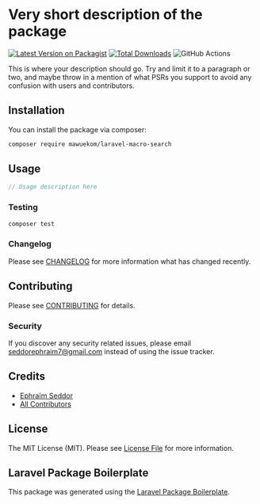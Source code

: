 # Very short description of the package

[![Latest Version on Packagist](https://img.shields.io/packagist/v/mawuekom/laravel-macro-search.svg?style=flat-square)](https://packagist.org/packages/mawuekom/laravel-macro-search)
[![Total Downloads](https://img.shields.io/packagist/dt/mawuekom/laravel-macro-search.svg?style=flat-square)](https://packagist.org/packages/mawuekom/laravel-macro-search)
![GitHub Actions](https://github.com/mawuekom/laravel-macro-search/actions/workflows/main.yml/badge.svg)

This is where your description should go. Try and limit it to a paragraph or two, and maybe throw in a mention of what PSRs you support to avoid any confusion with users and contributors.

## Installation

You can install the package via composer:

```bash
composer require mawuekom/laravel-macro-search
```

## Usage

```php
// Usage description here
```

### Testing

```bash
composer test
```

### Changelog

Please see [CHANGELOG](CHANGELOG.md) for more information what has changed recently.

## Contributing

Please see [CONTRIBUTING](CONTRIBUTING.md) for details.

### Security

If you discover any security related issues, please email seddorephraim7@gmail.com instead of using the issue tracker.

## Credits

-   [Ephraïm Seddor](https://github.com/mawuekom)
-   [All Contributors](../../contributors)

## License

The MIT License (MIT). Please see [License File](LICENSE.md) for more information.

## Laravel Package Boilerplate

This package was generated using the [Laravel Package Boilerplate](https://laravelpackageboilerplate.com).
